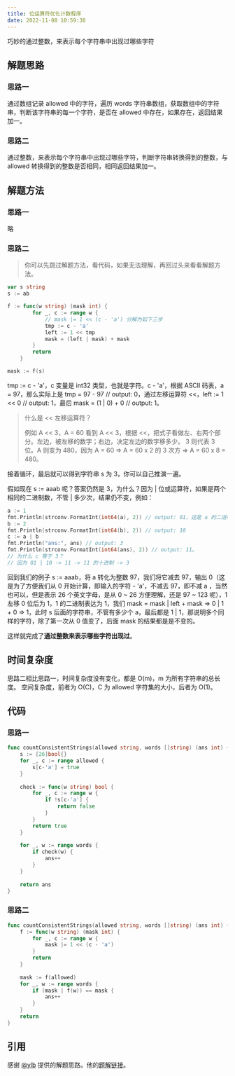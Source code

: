```yaml
---
title: 位运算符优化计数程序
date: 2022-11-08 10:59:30
---
```


巧妙的通过整数，来表示每个字符串中出现过哪些字符

## 解题思路
### 思路一
通过数组记录 allowed 中的字符，遍历 words 字符串数组，获取数组中的字符串，判断该字符串的每一个字符，是否在 allowed 中存在，如果存在，返回结果加一。
### 思路二
通过整数，来表示每个字符串中出现过哪些字符，判断字符串转换得到的整数，与 allowed 转换得到的整数是否相同，相同返回结果加一。

## 解题方法
### 思路一
略
### 思路二
> 你可以先跳过解题方法，看代码，如果无法理解，再回过头来看看解题方法。

```Go []
var s string
s := ab

f := func(w string) (mask int) {
		for _, c := range w {
			// mask |= 1 << (c - 'a') 分解为如下三步
			tmp := c - 'a'
			left := 1 << tmp
			mask = (left | mask) + mask
		}
		return
	}

mask := f(s)
```
tmp := c - 'a'，c 变量是 int32 类型，也就是字符。c - 'a'，根据 ASCII 码表，a = 97，那么实际上是 tmp = 97 - 97 // output: 0，通过左移运算符 <<，left := 1 << 0 // output: 1，最后 mask = (1 | 0) + 0 // output: 1。

> 什么是 << 左移运算符？
>
> 例如 A << 3，A = 60
> 看到 A << 3，根据 <<，把式子看做左、右两个部分。左边，被左移的数字；右边，决定左边的数字移多少。
> 3 则代表 3 位。A 则变为 480，因为 A = 60 => A = 60 x 2 的 3 次方 => A = 60 x 8 = 480。

接着循环，最后就可以得到字符串 s 为 3，你可以自己推演一遍。

假如现在 s := aaab 呢？答案仍然是 3，为什么？因为 | 位或运算符，如果是两个相同的二进制数，不管 | 多少次，结果仍不变，例如：
```Go []
a := 1
fmt.Println(strconv.FormatInt(int64(a), 2)) // output: 01，这是 a 的二进制
b := 2
fmt.Println(strconv.FormatInt(int64(b), 2)) // output: 10
c := a | b
fmt.Println("ans:", ans) // output: 3
fmt.Println(strconv.FormatInt(int64(ans), 2)) // output: 11。
// 为什么 c 等于 3？
// 因为 01 | 10 -> 11 -> 11 的十进制 -> 3
```
回到我们的例子 s := aaab，将 a 转化为整数 97，我们将它减去 97，输出 0（这是为了方便我们从 0 开始计算，即输入的字符 - 'a'，不减去 97，即不减 a ，当然也可以，但是表示 26 个英文字母，是从 0 ~ 26 方便理解，还是 97 ~ 123 呢），1 左移 0 位后为 1，1 的二进制表达为 1，我们 mask = mask | left + mask => 0 | 1 + 0 => 1，此时 s 后面的字符串，不管有多少个 a，最后都是 1 | 1，那说明多个同样的字符，除了第一次从 0 值变了，后面 mask 的结果都是是不变的。

这样就完成了**通过整数来表示哪些字符出现过**。

## 时间复杂度
思路二相比思路一，时间复杂度没有变化，都是 O(m)，m 为所有字符串的总长度。
空间复杂度，前者为 O(C)，C 为 allowed 字符集的大小，后者为 O(1)。

## 代码
### 思路一
```Go []
func countConsistentStrings(allowed string, words []string) (ans int) {
	s := [26]bool{}
	for _, c := range allowed {
		s[c-'a'] = true
	}
	
	check := func(w string) bool {
		for _, c := range w {
			if !s[c-'a'] {
				return false
			}
		}
		return true
	}
	
	for _, w := range words {
		if check(w) {
			ans++
		}
	}
	
	return ans
}
```
### 思路二
```Go []
func countConsistentStrings(allowed string, words []string) (ans int) {
	f := func(w string) (mask int) {
		for _, c := range w {
			mask |= 1 << (c - 'a')
		}
		return 
	}
	
	mask := f(allowed)
	for _, w := range words {
		if (mask | f(w)) == mask {
			ans++
		}
	}
	return
}
```

## 引用
感谢 [@ylb](https://leetcode.cn/u/lcbin/) 提供的解题思路。他的[题解链接](https://leetcode.cn/problems/count-the-number-of-consistent-strings/solutions/1955937/by-lcbin-2w0y/)。
